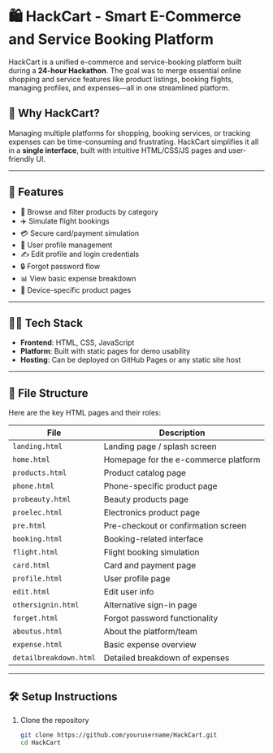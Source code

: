 # 🛍️ HackCart - Smart E-Commerce and Service Booking Platform

HackCart is a unified e-commerce and service-booking platform built during a **24-hour Hackathon**. The goal was to merge essential online shopping and service features like product listings, booking flights, managing profiles, and expenses—all in one streamlined platform.

## 🚀 Why HackCart?

Managing multiple platforms for shopping, booking services, or tracking expenses can be time-consuming and frustrating. HackCart simplifies it all in a **single interface**, built with intuitive HTML/CSS/JS pages and user-friendly UI.

---

## 🎯 Features

- 🛒 Browse and filter products by category
- ✈️ Simulate flight bookings
- 💳 Secure card/payment simulation
- 👤 User profile management
- ✍️ Edit profile and login credentials
- 🔒 Forgot password flow
- 📊 View basic expense breakdown
- 📱 Device-specific product pages

---

## 🧑‍💻 Tech Stack

- **Frontend**: HTML, CSS, JavaScript
- **Platform**: Built with static pages for demo usability
- **Hosting**: Can be deployed on GitHub Pages or any static site host

---

## 📁 File Structure

Here are the key HTML pages and their roles:

| File              | Description                                      |
|-------------------|--------------------------------------------------|
| `landing.html`    | Landing page / splash screen                     |
| `home.html`       | Homepage for the e-commerce platform             |
| `products.html`   | Product catalog page                             |
| `phone.html`      | Phone-specific product page                      |
| `probeauty.html`  | Beauty products page                             |
| `proelec.html`    | Electronics product page                         |
| `pre.html`        | Pre-checkout or confirmation screen              |
| `booking.html`    | Booking-related interface                        |
| `flight.html`     | Flight booking simulation                        |
| `card.html`       | Card and payment page                            |
| `profile.html`    | User profile page                                |
| `edit.html`       | Edit user info                                   |
| `othersignin.html`| Alternative sign-in page                         |
| `forget.html`     | Forgot password functionality                    |
| `aboutus.html`    | About the platform/team                          |
| `expense.html`    | Basic expense overview                           |
| `detailbreakdown.html` | Detailed breakdown of expenses             |

---

## 🛠️ Setup Instructions

1. Clone the repository  
   ```bash
   git clone https://github.com/yourusername/HackCart.git
   cd HackCart

